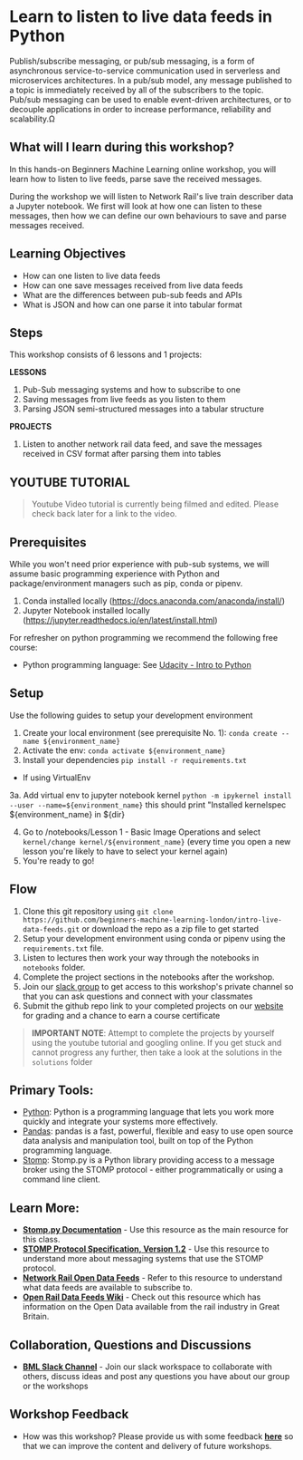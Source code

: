 # Learn to listen to live data feeds in Python

Publish/subscribe messaging, or pub/sub messaging, is a form of asynchronous service-to-service communication used in serverless and microservices architectures. In a pub/sub model, any message published to a topic is immediately received by all of the subscribers to the topic. Pub/sub messaging can be used to enable event-driven architectures, or to decouple applications in order to increase performance, reliability and scalability.Ω
## What will I learn during this workshop?

In this hands-on Beginners Machine Learning online workshop, you will learn how to listen to live feeds, parse save the received messages.

During the workshop we will listen to Network Rail's live train describer data a Jupyter notebook. We first will look at how one can listen to these messages, then how we can define our own behaviours to save and parse messages received.

## Learning Objectives

- How can one listen to live data feeds
- How can one save messages received from live data feeds
- What are the differences between pub-sub feeds and APIs
- What is JSON and how can one parse it into tabular format

## Steps

This workshop consists of 6 lessons and 1 projects:

**LESSONS**
1. Pub-Sub messaging systems and how to subscribe to one
2. Saving messages from live feeds as you listen to them
3. Parsing JSON semi-structured messages into a tabular structure

**PROJECTS**
1. Listen to another network rail data feed, and save the messages received in CSV format after parsing them into tables

## YOUTUBE TUTORIAL

> Youtube Video tutorial is currently being filmed and edited. Please check back later for a link to the video.

## Prerequisites

While you won't need prior experience with pub-sub systems, we will assume basic programming experience with Python and package/environment managers such as pip, conda or pipenv.
1. Conda installed locally (https://docs.anaconda.com/anaconda/install/)
2. Jupyter Notebook installed locally (https://jupyter.readthedocs.io/en/latest/install.html) 

For refresher on python programming we recommend the following free course:
- Python programming language: See [Udacity - Intro to Python](https://eu.udacity.com/course/introduction-to-python--ud1110)


## Setup
Use the following guides to setup your development environment

1. Create your local environment (see prerequisite No. 1): `conda create --name ${environment_name}`
2. Activate the env: `conda activate ${environment_name}`
3. Install your dependencies `pip install -r requirements.txt`

- If using VirtualEnv

3a. Add virtual env to jupyter notebook kernel
    `python -m ipykernel install --user --name=${environment_name}`
    this should print "Installed kernelspec ${environment_name} in ${dir}
    

4. Go to /notebooks/Lesson 1 - Basic Image Operations and select `kernel/change kernel/${environment_name}`
(every time you open a new lesson you're likely to have to select your kernel again)
5. You're ready to go!

## Flow

1. Clone this git repository using `git clone https://github.com/beginners-machine-learning-london/intro-live-data-feeds.git` or download the repo as a zip file to get started
2. Setup your development environment using conda or pipenv using the `requirements.txt` file.
3. Listen to lectures then work your way through the notebooks in `notebooks` folder.
4. Complete the project sections in the notebooks after the workshop.
5. Join our [slack group](http://tiny.cc/joinbmlslack) to get access to this workshop's private channel so that you can ask questions and connect with your classmates
6. Submit the github repo link to your completed projects on our [website](https://beginnersmachinelearning.com) for grading and a chance to earn a course certificate 

> **IMPORTANT NOTE**: Attempt to complete the projects by yourself using the youtube tutorial and googling online. If you get stuck and cannot progress any further, then take a look at the solutions in the `solutions` folder

## Primary Tools:

- [Python](https://www.python.org/): Python is a programming language that lets you work more quickly and integrate your systems more effectively.
- [Pandas](https://pandas.pydata.org): pandas is a fast, powerful, flexible and easy to use open source data analysis and manipulation tool,
built on top of the Python programming language. 
- [Stomp](http://jasonrbriggs.github.io/stomp.py/api.html): Stomp.py is a Python library providing access to a message broker using the STOMP protocol - either programmatically or using a command line client.

## Learn More:

- **[Stomp.py Documentation](http://jasonrbriggs.github.io/stomp.py/index.html)** - Use this resource as the main resource for this class.
- **[STOMP Protocol Specification, Version 1.2](https://stomp.github.io/stomp-specification-1.2.html#Abstract)** - Use this resource to understand more about messaging systems that use the STOMP protocol.
- **[Network Rail Open Data Feeds](https://www.networkrail.co.uk/who-we-are/transparency-and-ethics/transparency/open-data-feeds/)** - Refer to this resource to understand what data feeds are available to subscribe to.
- **[Open Rail Data Feeds Wiki](https://wiki.openraildata.com/index.php/About_the_Network_Rail_feeds)** - Check out this resource which has information on the Open Data available from the rail industry in Great Britain.

## Collaboration, Questions and Discussions

- [**BML Slack Channel**](http://tiny.cc/joinbmlslack) - Join our slack workspace to collaborate with others, discuss ideas and post any questions you have about our group or the workshops

## Workshop Feedback

- How was this workshop? Please provide us with some feedback [**here**](http://tiny.cc/BMLfeedback) so that we can improve the content and delivery of future workshops.


